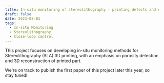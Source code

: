```yaml
---
title: In-situ monitoring of stereolithography - printing defects and dimension mismatch
draft: false
date: 2023-08-01
tags:
  - In-situ Monitoring
  - Stereolithography
  - Close-loop control
---
```


This project focuses on developing in-situ monitoring methods for Stereolithography (SLA) 3D printing, with an emphasis on porosity detection and 3D reconstruction of printed part. 

We're on track to publish the first paper of this project later this year, so stay tuned!

<!--more-->
